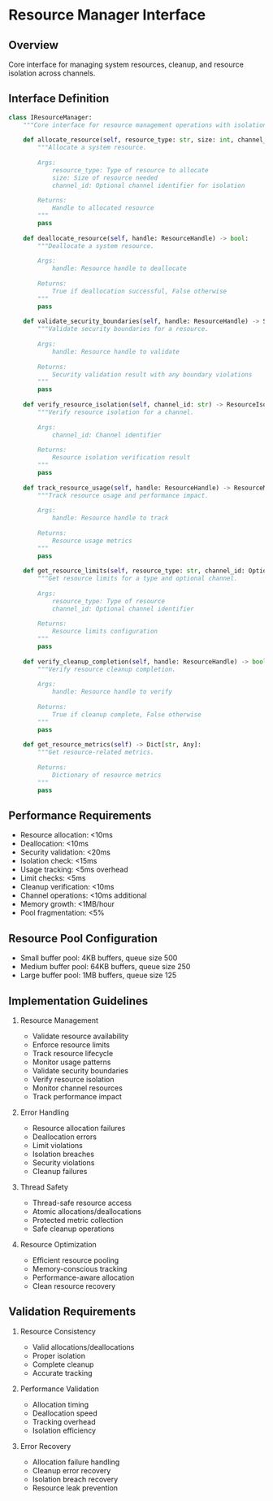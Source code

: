 # Resource Manager Interface

## Overview
Core interface for managing system resources, cleanup, and resource isolation across channels.

## Interface Definition
```python
class IResourceManager:
    """Core interface for resource management operations with isolation support."""
    
    def allocate_resource(self, resource_type: str, size: int, channel_id: Optional[str] = None) -> ResourceHandle:
        """Allocate a system resource.
        
        Args:
            resource_type: Type of resource to allocate
            size: Size of resource needed
            channel_id: Optional channel identifier for isolation
            
        Returns:
            Handle to allocated resource
        """
        pass
        
    def deallocate_resource(self, handle: ResourceHandle) -> bool:
        """Deallocate a system resource.
        
        Args:
            handle: Resource handle to deallocate
            
        Returns:
            True if deallocation successful, False otherwise
        """
        pass
        
    def validate_security_boundaries(self, handle: ResourceHandle) -> SecurityValidationResult:
        """Validate security boundaries for a resource.
        
        Args:
            handle: Resource handle to validate
            
        Returns:
            Security validation result with any boundary violations
        """
        pass
        
    def verify_resource_isolation(self, channel_id: str) -> ResourceIsolationResult:
        """Verify resource isolation for a channel.
        
        Args:
            channel_id: Channel identifier
            
        Returns:
            Resource isolation verification result
        """
        pass
        
    def track_resource_usage(self, handle: ResourceHandle) -> ResourceMetrics:
        """Track resource usage and performance impact.
        
        Args:
            handle: Resource handle to track
            
        Returns:
            Resource usage metrics
        """
        pass
        
    def get_resource_limits(self, resource_type: str, channel_id: Optional[str] = None) -> ResourceLimits:
        """Get resource limits for a type and optional channel.
        
        Args:
            resource_type: Type of resource
            channel_id: Optional channel identifier
            
        Returns:
            Resource limits configuration
        """
        pass
        
    def verify_cleanup_completion(self, handle: ResourceHandle) -> bool:
        """Verify resource cleanup completion.
        
        Args:
            handle: Resource handle to verify
            
        Returns:
            True if cleanup complete, False otherwise
        """
        pass
        
    def get_resource_metrics(self) -> Dict[str, Any]:
        """Get resource-related metrics.
        
        Returns:
            Dictionary of resource metrics
        """
        pass
```

## Performance Requirements

- Resource allocation: <10ms
- Deallocation: <10ms
- Security validation: <20ms
- Isolation check: <15ms
- Usage tracking: <5ms overhead
- Limit checks: <5ms
- Cleanup verification: <10ms
- Channel operations: <10ms additional
- Memory growth: <1MB/hour
- Pool fragmentation: <5%

## Resource Pool Configuration

- Small buffer pool: 4KB buffers, queue size 500
- Medium buffer pool: 64KB buffers, queue size 250
- Large buffer pool: 1MB buffers, queue size 125

## Implementation Guidelines

1. Resource Management
   - Validate resource availability
   - Enforce resource limits
   - Track resource lifecycle
   - Monitor usage patterns
   - Validate security boundaries
   - Verify resource isolation
   - Monitor channel resources
   - Track performance impact

2. Error Handling
   - Resource allocation failures
   - Deallocation errors
   - Limit violations
   - Isolation breaches
   - Security violations
   - Cleanup failures

3. Thread Safety
   - Thread-safe resource access
   - Atomic allocations/deallocations
   - Protected metric collection
   - Safe cleanup operations

4. Resource Optimization
   - Efficient resource pooling
   - Memory-conscious tracking
   - Performance-aware allocation
   - Clean resource recovery

## Validation Requirements

1. Resource Consistency
   - Valid allocations/deallocations
   - Proper isolation
   - Complete cleanup
   - Accurate tracking

2. Performance Validation
   - Allocation timing
   - Deallocation speed
   - Tracking overhead
   - Isolation efficiency

3. Error Recovery
   - Allocation failure handling
   - Cleanup error recovery
   - Isolation breach recovery
   - Resource leak prevention
